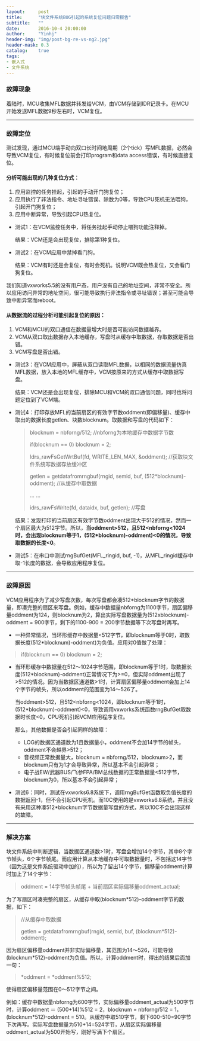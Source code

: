 ```yaml
---
layout:     post
title:      "块文件系统BUG引起的系统复位问题归零报告"
subtitle:   ""
date:       2016-10-4 20:00:00
author:     "Yinhj"
header-img: "img/post-bg-re-vs-ng2.jpg"
header-mask: 0.3
catalog:    true
tags:
- 嵌入式
- 文件系统
---
```


### 故障现象

着陆时，MCU收集MFL数据并转发给VCM，由VCM存储到IDR记录卡。在MCU开始发送MFL数据9秒左右时，VCM复位。

---

### 故障定位

测试发现，通过MCU端手动向双口长时间地周期（2个tick）写MFL数据，必然会导致VCM复位，有时候复位前会打印program和data access错误，有时候直接复位。

#### 分析可能出现的几种复位方式：

1. 应用监控的任务挂起，引起的手动开门狗复位；
2. 应用执行了非法指令、地址寻址错误、除数为0等，导致CPU死机无法喂狗，引起开门狗复位；
3. 应用中断异常，导致引起CPU热复位。


* 测试1：在VCM监控任务中，将任务挂起手动停止喂狗功能注释掉。

  结果：VCM还是会出现复位，排除第1种复位。

* 测试2：在VCM应用中禁掉看门狗。

  结果：VCM有时还是会复位，有时会死机。说明VCM既会热复位，又会看门狗复位。

我们知道vxworks5.5的没有用户态，用户没有自己的地址空间，非常不安全。所以应用访问异常的地址空间，很可能导致执行非法指令或寻址错误；甚至可能会导致中断异常而reboot。

#### 从数据流的过程分析可能引起复位的原因：


1. VCM和MCU的双口通信在数据量增大时是否可能访问数据越界。
2. VCM从双口取出数据存入本地缓存，写盘时从缓存中取数据，存取数据是否出错。
3. VCM写盘是否出错。


* 测试3：在VCM应用中，屏蔽从双口读取MFL数据，以相同的数据流量仿真MFL数据，放入本地的MFL缓存中，VCM按原来的方式从缓存中取数据写盘。

  结果：VCM还是会出现复位，排除MCU和VCM的双口通信问题，同时也将问题定位到了VCM端。

* 测试4：打印存放MFL的当前扇区的有效字节数oddment(即偏移量)、缓存中取出的数据长度getlen、块数blocknum。取数据和写盘的代码如下：

  > blocknum = nbforng/512;	//nbforng为本地缓存中数据字节数
  >
  > if(blocknum == 0) blocknum = 2;
  >
  > ldrs_rawFsGetWrtBuf(fd, WRITE_LEN_MAX, &oddment);	//获取块文件系统写数据存放缓冲区
  >
  > getlen = getdatafromrngbuf(rngid, semid, buf, (512*blocknum)-oddment);	//从缓存中取数据
  >
  > … ...
  >
  > idrs_rawFsWrite(fd, dataidx, buf, getlen);		//写盘

  结果：发现打印的当前扇区有效字节数oddment出现大于512的情况，然而一个扇区最大为512字节。所以，**当oddment>512，且512<nbforng<1024时，会出现blocknum等于1，(512*blocknum)-oddment)<0的情况，导致取数据的长度<0**。

* 测试5：在串口中测试rngBufGet(MFL_ringid, buf, -1)，从MFL_ringid缓存中取-1长度的数据，会导致应用程序复位。

---

### 故障原因

VCM应用程序为了减少写盘次数，每次写盘都会凑512*blocknum字节的数据量，即凑完整的扇区来写盘。例如，缓存中数据量nbforng为1100字节，扇区偏移量oddment为124，则blocknum为2，算出实际写盘数据量为(512xblocknum)-oddment = 900字节，剩下的1100-900 = 200字节数据等下次写盘时再写。

* 一种异常情况，当环形缓存中数据量<512字节，即blocknum等于0时，取数据长度(512*blocknum)-oddment)为负值。应用对0值做了处理：

> if(blocknum == 0) blocknum = 2;

* 当环形缓存中数据量在512～1024字节范围，即blocknum等于1时，取数据长度(512*blocknum)-oddment)正常情况下为>=0，但实际oddment出现了>512的情况。因为当数据区通道数>1时，计算扇区偏移量oddment会加上14个字节的帧头，所以oddment的范围变为14～526了。

  当oddment>512，且512<nbforng<1024，即blocknum等于1时，(512*blocknum)-oddment)<0，导致调用vxworks系统函数rngBufGet取数据时长度<0，CPU死机引起VCM应用程序复位。

  那么，其他数据是否会引起同样的故障：

  * LOG的数据区通道数为1且数据量小，oddment不会加14字节的帧头，oddment不会越界>512；
  * 音视频正常数据量大，blocknum = nbforng/512，blocknum>2，而blocknum只有为1才会导致异常，所以基本不会引起异常；
  * 电子战EW/武器BUS/飞参FPA/BM总线数据的正常数据量<512字节，blocknum为0，所以基本不会引起异常；

* 测试6：同时，测试在vxworks6.8系统下，调用rngBufGet函数取负值长度的数据返回-1，但不会引起CPU死机。而10C使用的是vxworks6.8系统，并且没有采用这种凑512*blocknum字节数据量写盘的方式，所以10C不会出现这样的故障。

---

### 解决方案

块文件系统中判断逻辑，当数据区通道数>1时，写盘会增加14个字节，其中8个字节帧头，6个字节帧尾。而应用计算从本地缓存中可取数据量时，不包括这14字节（因为这是文件系统驱动中加的），所以为了留出14个字节，偏移量oddment计算时加上了14个字节：

> oddment = 14字节帧头帧尾 + 当前扇区实际偏移量oddment_actual;

为了写扇区时凑完整的扇区，从缓存中取(blocknum*512)-oddment字节的数据，如下：

> //从缓存中取数据
>
> getlen = getdatafromrngbuf(rngid, semid, buf, (blocknum*512)-oddment);

因为扇区偏移量oddment并非实际偏移量，其范围为14～526，可能导致(blocknum*512)-oddment为负值。所以，计算oddment时，得出的结果后面加一句：

> *oddment = *oddment%512;

使得扇区偏移量范围在0～512字节之间。

例如：缓存中数据量nbforng为600字节，实际偏移量oddment_actual为500字节时，计算oddment ＝ (500+14)%512 = 2，blocknum = nbforng/512 = 1，(blocknum*512)-oddment = 510。从缓存中取510字节，剩下600-510=90字节下次再写。实际写盘数据量为510+14=524字节，从扇区实际偏移量oddment_actual为500开始写，刚好写满下个扇区。